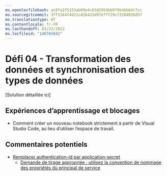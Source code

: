 ```yaml
---
ms.openlocfilehash: ac8fa2f5153ab09e4c65d2954bb079b4bb6dc7cc
ms.sourcegitcommit: 3ff1164f4921cd2b423d97e7ff29cf3184026d57
ms.translationtype: HT
ms.contentlocale: fr-FR
ms.lasthandoff: 03/22/2022
ms.locfileid: "140765842"
---
```

# <a name="challenge-04---transforming-data-and-syncing-data-types"></a>Défi 04 - Transformation des données et synchronisation des types de données

[Solution détaillée ici]

## <a name="learning-experiences-and-road-blocks"></a>Expériences d’apprentissage et blocages

- Comment créer un nouveau notebook strictement à partir de Visual Studio Code, au lieu d’utiliser l’espace de travail.

## <a name="potential-feedbacks"></a>Commentaires potentiels

- [Remplacer authentication-id par application-secret](https://github.com/MicrosoftDocs/azure-docs/issues/30009)
    - [Demande de tirage appropriée : utilisez la convention de nommage des propriétés du principal de service](https://github.com/MicrosoftDocs/azure-docs/pull/30015)